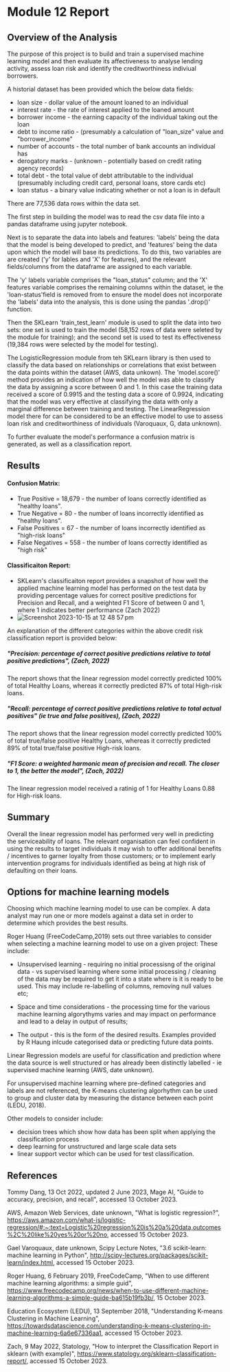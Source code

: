 # Module 12 Report

## Overview of the Analysis

The purpose of this project is to build and train a supervised machine learning model and then evaluate its affectiveness to analyse lending activity, assess loan risk and identify the creditworthiness indiviual borrowers.

A historial dataset has been provided which the below data fields: 
- loan size - dollar value of the amount loaned to an individual
- interest rate - the rate of interest applied to the loaned amount
- borrower income - the earning capacity of the individual taking out the loan
- debt to income ratio - (presumably a calculation of "loan_size" value and "borrower_income"
- number of accounts - the total number of bank accounts an individual has
- derogatory marks - (unknown - potentially based on credit rating agency records)
- total debt - the total value of debt attributable to the individual (presumably including credit card, personal loans, store cards etc)
- loan status - a binary value indicating whether or not a loan is in default

There are 77,536 data rows within the data set. 

The first step in building the model was to read the csv data file into a pandas dataframe using jupyter notebook. 

Next is to separate the data into labels and features: 'labels' being the data that the model is being developed to predict, and 'features' being the data upon which the model will base its predictions. To do this, two variables are are created ('y' for lables and 'X' for features), and the relevant fields/columns from the dataframe are assigned to each variable.  

The 'y' labels variable comprises the "loan_status" column; and the 'X' features variable comprises the remaining columns within the dataset, ie the 'loan-status'field is removed from to ensure the model does not incorporate the 'labels' data into the analysis, this is done using the pandas '.drop()' function.   

Then the SKLearn 'train_test_learn' module is used to split the data into two sets: one set is used to train the model (58,152 rows of data were seleted by the module for training); and the second set is used to test its effectiveness (19,384 rows were selected by the model for testing).

The LogisticRegression module from teh SKLearn library is then used to classify the data based on relationships or correlations that exist between the data points within the dataset (AWS, data unkown).  The 'model.score()' method provides an indication of how well the model was able to classify the data by assigning a score between 0 and 1.  In this case the training data received a score of 0.9915 and the testing data a score of 0.9924, indicating that the model was very effective at classifying the data with only a marginal difference between training and testing.  The LinearRegression model there for can be considered to be an effective model to use to assess loan risk and creditworthiness of individuals (Varoquaux, G, data unknown).   

To further evaluate the model's performance a confusion matrix is generated, as well as a classification report.  


## Results

#### Confusion Matrix:
  
  * True Positive = 18,679 - the number of loans correctly identified as "healthy loans". 
  * True Negative = 80 - the number of loans incorrectly identified as "healthy loans". 
  * False Positives = 67 - the number of loans incorrectly identified as "high-risk loans"
  * False Negatives = 558 - the number of loans correctly identified as "high risk"


#### Classificaiton Report:
  * SKLearn's classificaiton report provides a snapshot of how well the applied machine learning model has performed on the test data by providing percentage values for correct positive predictions for Precision and Recall, and a weighted F1 Score of between 0 and 1, where 1 indicates better performance (Zach 2022)
  * 
    ![Screenshot 2023-10-15 at 12 48 57 pm](https://github.com/VioletRogue12/credit-risk-classification/assets/130148039/cf89d3b9-0616-494b-a7eb-b1548902cad3)

An explanation of the different categories within the above credit risk classification report is provided below:

##### "Precision: percentage of correct positive predictions relative to total positive predictions", (Zach, 2022)
The report shows that the linear regression model correctly predicted 100% of total Healthy Loans, whereas it correctly predicted 87% of total High-risk loans.   

##### "Recall: percentage of correct positive predictions relative to total actual positives" (ie true and false positives), (Zach, 2022)
The report shows that the linear regression model correctly predicted 100% of total true/false positive Healthy Loans, whereas it correctly predicted 89% of total true/false positive High-risk loans. 

##### "F1 Score: a weighted harmonic mean of precision and recall. The closer to 1, the better the model", (Zach, 2022)
The linear regression model received a ratinig of 1 for Healthy Loans 0.88 for High-risk loans. 

## Summary

Overall the linear regression model has performed very well in predicting the serviceability of loans.  The relevant organisation can feel confident in using the results to target individuals it may wish to offer additional benefits / incentives to garner loyalty from those customers; or to implement early intervention programs for individuals identified as being at high risk of defaulting on their loans.  



## Options for machine learning models
Choosing which machine learning model to use can be complex.  A data analyst may run one or more models against a data set in order to determine which provides the best results.  

Roger Huang (FreeCodeCamp,2019) sets out three variables to consider when selecting a machine learning model to use on a given project: These include:

- Unsupervised learning - requiring no initial processisng of the original data - vs supervised learning where some initial processing / cleaning of the data may be required to get it into a state where is it is ready to be used.  This may include re-labelling of columns, removing null values etc; 

- Space and time considerations - the processing time for the various machine learning algorythyms varies and may impact on performance and lead to a delay in output of results;

- The output - this is the form of the desired results.  Examples provided by R Haung inlcude categorised data or predicting future data points.  

Linear Regression models are useful for classification and prediction where the data source is well structured or has already been distinctly labelled - ie supervised machine learning (AWS, date unknown).    

For unsupervised machine learning where pre-defined categories and labels are not referenced, the K-means clustering algorhythm can be used to group and cluster data by measuring the distance between each point (LEDU, 2018). 

Other models to consider include:
- decision trees which show how data has been split when applying the classification process
- deep learning for unstructured and large scale data sets
- linear support vector which can be used for test classification. 


## References

Tommy Dang, 13 Oct 2022, updated 2 June 2023, Mage AI, "Guide to accuracy, precision, and recall", accessed 13 October 2023. 

AWS, Amazon Web Services, date unknown, "What is logistic regression?", https://aws.amazon.com/what-is/logistic-regression/#:~:text=Logistic%20regression%20is%20a%20data,outcomes%2C%20like%20yes%20or%20no, accessed 15 October 2023. 

Gael Varoquaux, date unknown, Scipy Lecture Notes, "3.6 scikit-learn: machine learning in Python", http://scipy-lectures.org/packages/scikit-learn/index.html, accessed 15 October 2023.

Roger Huang, 6 February 2019, FreeCodeCamp, "When to use different machine learning algorithms: a simple guid", https://www.freecodecamp.org/news/when-to-use-different-machine-learning-algorithms-a-simple-guide-ba615b19fb3b/, 15 October 2023. 

Education Ecosystem (LEDU), 13 September 2018, "Understanding K-means Clustering in Machine Learning", https://towardsdatascience.com/understanding-k-means-clustering-in-machine-learning-6a6e67336aa1, accessed 15 October 2023.  

Zach, 9 May 2022, Statology, "How to interpret the Classification Report in sklearn (with example)", https://www.statology.org/sklearn-classification-report/, accessed 15 October 2023.

